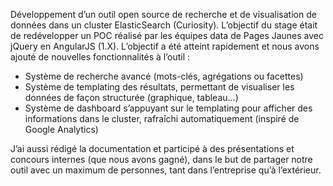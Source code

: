 Développement d’un outil open source de recherche et de visualisation de données dans un cluster ElasticSearch (Curiosity). L’objectif du stage était de redévelopper un POC réalisé par les équipes data de Pages Jaunes avec jQuery en AngularJS (1.X). L’objectif a été atteint rapidement et nous avons ajouté de nouvelles fonctionnalités à l’outil :

* Système de recherche avancé (mots-clés, agrégations ou facettes)
* Système de templating des résultats, permettant de visualiser les données de façon structurée (graphique, tableau…)
* Système de dashboard s’appuyant sur le templating pour afficher des informations dans le cluster, rafraîchi automatiquement (inspiré de Google Analytics)

J’ai aussi rédigé la documentation et participé à des présentations et concours internes (que nous avons gagné), dans le but de partager notre outil avec un maximum de personnes, tant dans l’entreprise qu’à l’extérieur.